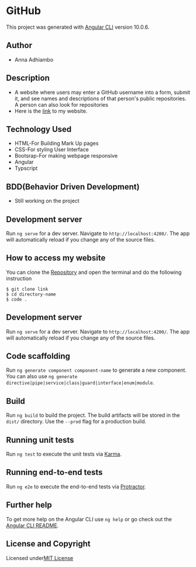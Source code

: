 # GitHub

This project was generated with [Angular CLI](https://github.com/angular/angular-cli) version 10.0.6.

## Author

* Anna Adhiambo

## Description
* A website where users may enter a GitHub username into a form, submit it, and see names and descriptions of that person's public repositories. A person can also look for repositories
* Here is the [link]() to my website.

## Technology Used
* HTML-For Building Mark Up pages
* CSS-For styling User Interface
* Bootsrap-For making webpage responsive
* Angular 
* Typscript

## BDD(Behavior Driven Development)
* Still working on the project

## Development server

Run `ng serve` for a dev server. Navigate to `http://localhost:4200/`. The app will automatically reload if you change any of the source files.

## How to access my website
You can clone the [Repository](https://github.com/annaadhiambo/GitHub-Search.git) and open the terminal and do the following instruction
```
$ git clone link
$ cd directory-name
$ code .
```


## Development server

Run `ng serve` for a dev server. Navigate to `http://localhost:4200/`. The app will automatically reload if you change any of the source files.

## Code scaffolding

Run `ng generate component component-name` to generate a new component. You can also use `ng generate directive|pipe|service|class|guard|interface|enum|module`.

## Build

Run `ng build` to build the project. The build artifacts will be stored in the `dist/` directory. Use the `--prod` flag for a production build.

## Running unit tests

Run `ng test` to execute the unit tests via [Karma](https://karma-runner.github.io).

## Running end-to-end tests

Run `ng e2e` to execute the end-to-end tests via [Protractor](http://www.protractortest.org/).

## Further help

To get more help on the Angular CLI use `ng help` or go check out the [Angular CLI README](https://github.com/angular/angular-cli/blob/master/README.md).

## License and Copyright
Licensed under[MIT License](LICENSE)

